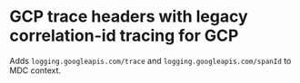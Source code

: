 # GCP trace headers with legacy correlation-id tracing for GCP
Adds `logging.googleapis.com/trace` and `logging.googleapis.com/spanId` to MDC context.